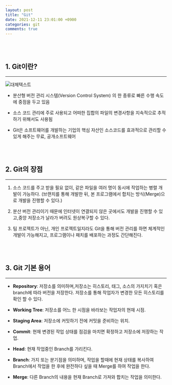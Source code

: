```yaml
---
layout: post  
title: "Git"  
date: 2021-12-11 23:01:00 +0900  
categories: git  
comments: true  
---  
```



<br>
<br>

## **1. Git이란?**
---
![대체텍스트](https://blog.kakaocdn.net/dn/bRwluk/btq2uVWsk2i/Tq0jqnTHysYD2eY0EpbCJ0/img.png)
* 분산형 버전 관리 시스템(Version Control System) 의 한 종류로 빠른 수행 속도에 중점을 두고 있음

* 소스 코드 관리에 주로 사용되고 어떠한 집합의 파일의 변경사항을 지속적으로 추적하기 위해서도 사용됨

* Git은 소프트웨어를 개발하는 기업의 핵심 자산인 소스코드를 효과적으로 관리할 수 있게 해주는 무료, 공개소프트웨어

<br>
<br>

## **2. Git의 장점**
---

1. 소스 코드를 주고 받을 필요 없이, 같은 파일을 여러 명이 동시에 작업하는 병렬 개발이 가능하다.
(브랜치를 통해 개발한 뒤, 본 프로그램에서 합치는 방식(Merge)으로 개발을 진행할 수 있다.)

2. 분산 버전 관리이기 때문에 인터넷이 연결되지 않은 곳에서도 개발을 진행할 수 있고,중앙 저장소가 날라가 버려도 원상복구할 수 있다.

3. 팀 프로젝트가 아닌, 개인 프로젝트일지라도 Git을 통해 버전 관리를 하면 체계적인 개발이 가능해지고, 프로그램이나 패치를 배포하는 과정도 간단해진다.

<br>
<br>

## **3. Git 기본 용어**
---

* **Repository**: 저장소를 의미하며,저장소는 히스토리, 태그, 소스의 가지치기 혹은 branch에 따라 버전을 저장한다. 저장소를 통해 작업자가 변경한 모든 히스토리를 확인 할 수 있다.

* **Working Tree**: 저장소를 어느 한 시점을 바라보는 작업자의 현재 시점.

* **Staging Area**: 저장소에 커밋하기 전에 커밋을 준비하는 위치.

* **Commit**: 현재 변경된 작업 상태를 점검을 마치면 확정하고 저장소에 저장하는 작업.

* **Head**: 현재 작업중인 Branch를 가리킨다.

* **Branch**: 가지 또는 분기점을 의미하며, 작업을 할때에 현재 상태를 복사하여 Branch에서 작업을 한 후에 완전하다 싶을 때 Merge를 하여 작업을 한다.

* **Merge**: 다른 Branch의 내용을 현재 Branch로 가져와 합치는 작업을 의미한다.

<br>
<br>

    